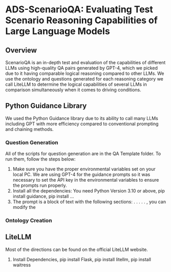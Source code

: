 # ADS-ScenarioQA: Evaluating Test Scenario Reasoning Capabilities of Large Language Models

## Overview 
ScenarioQA is an in-depth test and evaluation of the capabilities of different LLMs using high-quality QA pairs generated by GPT-4, which we picked due to it having comparable logical reasoning compared to other LLMs. We use the ontology and questions generated for each reasoning category we call LiteLLM to determine the logical capabilities of several LLMs in comparison simultaneously when it comes to driving conditions.

## Python Guidance Library
We used the Python Guidance library due to its ability to call many LLMs including GPT with more efficiency compared to conventional prompting and chaining methods.
### Question Generation
All of the scripts for question generation are in the QA Template folder. To run them, follow the steps below:
1. Make sure you have the proper environmental variables set on your local PC. We are using GPT-4 for the guidance prompts so it was necessary to set the API key in the environmental variables to ensure the prompts run properly.
2. Install all the dependencies: You need Python Version 3.10 or above, pip install guidance, pip install ...
3. The prompt is a block of text with the following sections: . . . . . , you can modify the 

### Ontology Creation

## LiteLLM
Most of the directions can be found on the official LiteLLM website. 
1. Install Dependencies, pip install Flask, pip install litellm, pip install waitress 


